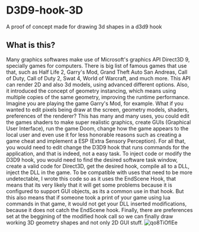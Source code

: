 # D3D9-hook-3D
 A proof of concept made for drawing 3d shapes in a d3d9 hook
 
## What is this?
   Many graphics softwares make use of Microsoft's graphics API Direct3D 9, specially games for computers. There is big list of famous games that use that, such as Half Life 2, Garry's Mod, Grand Theft Auto San Andreas, Call of Duty, Call of Duty 2, Swat 4, World of Warcraft, and much more. This API can render 2D and also 3d models, using advanced different options. Also, it introduced the concept of geometry instancing, which means using multiple copies of the same geometry, improving the runtime performance.
   Imagine you are playing the game Garry's Mod, for example. What if you wanted to edit pixels being draw at the screen, geometry models, shaders, preferences of the renderer? This has many and many uses, you could edit the games shaders to make super realistic graphics, create GUIs (Graphical User Interface), run the game Doom, change how the game appears to the local user and even use it for less honorable reasons such as creating a game cheat and implement a ESP (Extra Sensory Perception).
For all that, you would need to edit change the D3D9 hook that runs commands for the application, and that is indeed, not a easy task.
   To inject code or modify the D3D9 hook, you would need to find the desired software task window, create a valid code for Direct3D, get the desired hook, compile all to a DLL, inject the DLL in the game. To be compatible with uses that need to be more undetectable, I wrote this code so as it uses the EndScene Hook, that means that its very likely that it will get some problems because it is configured to support GUI objects, as its a common use in that hook. But this also means that if someone took a print of your game using lua commands in that game, it would not get your DLL inserted modifications, because it does not catch the EndScene hook. Finally, there are preferences set at the beggining of the modified hook call so we can finally draw working 3D geometry shapes and not only 2D GUI stuff.
![qo8TiOflEe](https://user-images.githubusercontent.com/38440423/168485960-893f513f-7c20-42d0-9ddd-179487d42cae.png)
